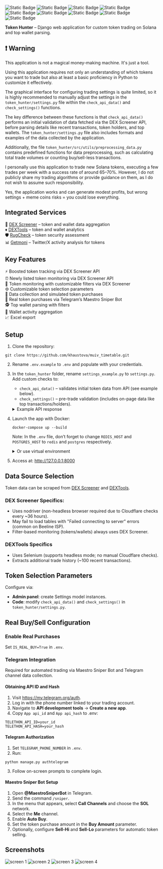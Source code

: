 
![Static Badge](https://img.shields.io/badge/Python-3.12.5-orange) ![Static Badge](https://img.shields.io/badge/Django-5.1-blue) ![Static Badge](https://img.shields.io/badge/Django_Telethon-1.4.0-blue) ![Static Badge](https://img.shields.io/badge/Celery-5.4.0-blue) ![Static Badge](https://img.shields.io/badge/Nodriver-0.36-blue) ![Static Badge](https://img.shields.io/badge/PostgreSQL-14.15-purple) ![Static Badge](https://img.shields.io/badge/Redis-6.0.16-purple) ![Static Badge](https://img.shields.io/badge/DEX_Screener_API-v1-purple) ![Static Badge](https://img.shields.io/badge/Solana-yellow) 

**Token Hunter** – Django web application for custom token trading on Solana and top wallet parsing.

## :exclamation: Warning
This application is not a magical money-making machine. It's just a tool.  

Using this application requires not only an understanding of which tokens you want to trade but also at least a basic proficiency in Python to customize it effectively.  

The graphical interface for configuring trading settings is quite limited, so it is highly recommended to manually adjust the settings in the `token_hunter/settings.py` file within the `check_api_data()` and `check_settings()` functions.  
  
The key difference between these functions is that `check_api_data()` performs an initial validation of data fetched via the DEX Screener API, before parsing details like recent transactions, token holders, and top wallets. The `token_hunter/settings.py` file also includes formats and examples of the data collected by the application.  
  
Additionally, the file `token_hunter/src/utils/preprocessing_data.py` contains predefined functions for data preprocessing, such as calculating total trade volumes or counting buy/sell-less transactions.  
  
I personally use this application to trade new Solana tokens, executing a few trades per week with a success rate of around 65–70%. However, I do not publicly share my trading algorithms or provide guidance on them, as I do not wish to assume such responsibility.

Yes, the application works and can generate modest profits, but wrong settings + meme coins risks = you could lose everything.

## Integrated Services

:gem:  [DEX Screener](https://dexscreener.com/) – token and wallet data aggregation  
:diamonds: [DEXTools](https://www.dextools.io/) – token and wallet analytics  
:shield: [RugCheck](https://rugcheck.xyz/) – token security assessment  
:bar_chart: [Getmoni](https://discover.getmoni.io/) – Twitter/X activity analysis for tokens  

## Key Features

:zap: Boosted token tracking via DEX Screener API  
:alarm_clock: Newly listed token monitoring via DEX Screener API  
:mag_right: Token monitoring with customizable filters via DEX Screener  
:gear: Customizable token selection parameters  
:shopping_cart: Data collection and simulated token purchases  
:robot: Real token purchases via Telegram’s Maestro Sniper Bot  
:detective: Top wallet parsing with filters  
:page_with_curl: Wallet activity aggregation  
:chart_with_upwards_trend: Excel export  

## Setup

1. Clone the repository:

```
git clone https://github.com/khaustova/muiv_timetable.git
```

2. Rename `.env.example` to `.env` and populate with your credentials.

3. In the `token_hunter` folder, rename `settings_example.py` to `settings.py`. Add custom checks to:
    - `check_api_data()` – validates initial token data from API (see example below).
    - `check_settings()` – pre-trade validation (includes on-page data like top transactions/holders).
   
   <details>
   <summary>Example API response</summary>
      <code>{
        "chainId" : "solana",
        "dexId" : "raydium",  
        "url" : "https://dexscreener.com/solana/dqcj8kcnbdmm7kww4w4w9hvbhb7raellpt3raxsjmgnt",
        "pairAddress" : "DQcj8kcnBdMm7KWw4w4W9HVbhB7RAeLLPt3rAxsjmgnT",
        "baseToken" : {
            "address" : "B7NPUGvxC8BUF5a8BdxurBNxCjV3HwyN6DaRivtqNAjB",
            "name" : "Pi Network AI",
            "symbol" : "PiAI"
        },
        "quoteToken" : {
            "address" : "So11111111111111111111111111111111111111112",
            "name" : "Wrapped SOL",
            "symbol" : "SOL"
        },
        "priceNative" : "0.00000000000002174",
        "priceUsd" : "0.000000000004224",
        "txns" : {
            "m5" : {
                "buys" : 121,
                "sells" : 73
            },
            "h1" : {
                "buys" : 1050,
                "sells" : 706
            },
            "h6" : {
                "buys" : 8176,
                "sells" : 4854
            },
            "h24" : {
                "buys" : 8618,
                "sells" : 5078
            }
        },
        "volume" : {
            "h24" : 1017521.56,
            "h6" : 962844.46,
            "h1" : 120586.98,
            "m5" : 13581.37
        },
        "priceChange" : {
            "m5" : -28.15,
            "h1" : -40.1,
            "h6" : -49.48,
            "h24" : 507
        },
        "liquidity" : {
            "usd" : 30492.81,
            "base" : 3611984589615754,
            "quote" : 78.4331
        },
        "fdv" : 180343,
        "marketCap" : 180343,
        "pairCreatedAt" : 1739604349000,
        "info" : {
            "imageUrl" : "https://dd.dexscreener.com/ds-data/tokens/solana/B7NPUGvxC8BUF5a8BdxurBNxCjV3HwyN6DaRivtqNAjB.png?key=a838fa",
            "header" : "https://dd.dexscreener.com/ds-data/tokens/solana/B7NPUGvxC8BUF5a8BdxurBNxCjV3HwyN6DaRivtqNAjB/header.png?key=a838fa",
            "openGraph" : "https://cdn.dexscreener.com/token-images/og/solana/B7NPUGvxC8BUF5a8BdxurBNxCjV3HwyN6DaRivtqNAjB?timestamp=1739638500000",
            "websites" : [ {
                "label" : "Website",
                "url" : "https://pi-network.club"
            }, {
                "label" : "CoinMarketCap",
                "url" : "https://coinmarketcap.com/currencies/pi-network-ai/"
            } ],
            "socials" : [ {
                "type" : "twitter",
                "url" : "https://x.com/PiAICTO"
            }, {
                "type" : "telegram",
                "url" : "https://t.me/PiNetworkcto"
            } ]
        },
        "boosts" : {
            "active" : 500
        }
    }</code>

   </details>  

4. Launch the app with Docker:

    ```
    docker-compose up --build
    ```
    Note: In the `.env` file, don’t forget to change `REDIS_HOST` and `POSTGRES_HOST` to `redis` and `postgres` respectively.

    <details>
      <summary>Or use virtual environment</summary>

      * Ensure Redis and PostgreSQL are running.


      * Create venv:
        

      ```
      python3 -m venv .venv
      ```

      * Activate venv:

        * Linux/MacOS:  

        ```
        source .venv/bin/activate
        ```
      
        * Windows:  

        ```
        .venv\Scripts\activate
        ```

      * Install dependencies:

      ```
      pip install -r requirements.txt
      ```

      * Migrate DB:
        
      ```
      python3 manage.py migrate
      ```

      * Start Celery:
      
      ```
      celery -A core worker -l info
      ```

      * Run the server:  

      ```
      python3 manage.py runserver
      ```
      
    </details> 
  

5. Access at: http://127.0.0.1:8000 

## Data Source Selection

Token data can be scraped from [DEX Screener](https://dexscreener.com/) and [DEXTools](https://www.dextools.io/).

### DEX Screener Specifics:
- Uses nodriver (non-headless browser required due to Cloudflare checks every ~36 hours).
- May fail to load tables with "Failed connecting to server" errors (common on Beeline ISP).
- Filter-based monitoring (tokens/wallets) always uses DEX Screener.

### DEXTools Specifics
- Uses Selenium (supports headless mode; no manual Cloudflare checks).
- Extracts additional trade history (~100 recent transactions).

## Token Selection Parameters

Configure via:

- **Admin panel**: create Settings model instances.
- **Code**: modify `check_api_data()` and `check_settings()` in `token_hunter/settings.py`.

## Real Buy/Sell Configuration

### Enable Real Purchases

Set `IS_REAL_BUY=True` in `.env`.

### Telegram Integration

Required for automated trading via Maestro Sniper Bot and Telegram channel data collection.

#### Obtaining API ID and Hash

1. Visit https://my.telegram.org/auth.
2. Log in with the phone number linked to your trading account.
3. Navigate to **API development tools** → **Create a new app**.
4. Copy `App api_id` and `App api_hash` to .env:
```
TELETHON_API_ID=your_id
TELETHON_API_HASH=your_hash
```
#### Telegram Authorization

1. Set `TELEGRAM_PHONE_NUMBER` in `.env`.
2. Run: 

```
python manage.py authtelegram
```

3. Follow on-screen prompts to complete login.

#### Maestro Sniper Bot Setup

1. Open **@MaestroSniperBot** in Telegram.
2. Send the command `/sniper`.
3. In the menu that appears, select **Call Channels** and choose the **SOL** network.
4. Select the **Me** channel.
5. Enable **Auto Buy**.
6. Set the token purchase amount in the **Buy Amount** parameter.
7. Optionally, configure **Sell-Hi** and **Sell-Lo** parameters for automatic token selling.

## Screenshots
![screen 1](https://github.com/user-attachments/assets/db6a02e7-709e-471f-a421-1cc77ab6f9a5)
![screen 2](https://github.com/user-attachments/assets/37f8ce23-cb62-4a8f-a746-6207b6800c07)
![screen 3](https://github.com/user-attachments/assets/8a72cfb5-f4ed-4308-b41f-2a7c4a9d86ba)
![screen 4](https://github.com/user-attachments/assets/055a2a89-b87a-4f86-aa5d-a794f9476b97)
